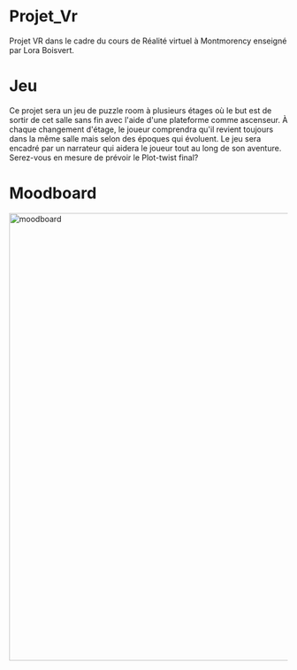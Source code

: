 # Projet_Vr
Projet VR dans le cadre du cours de Réalité virtuel à Montmorency enseigné par Lora Boisvert.

# Jeu
Ce projet sera un jeu de puzzle room à plusieurs étages où le but est de sortir de cet salle sans fin avec l'aide d'une plateforme comme ascenseur. À chaque changement d'étage, le joueur comprendra qu'il revient toujours dans la même salle mais selon des époques qui évoluent. Le jeu sera encadré par un narrateur qui aidera le joueur tout au long de son aventure. Serez-vous en mesure de prévoir le Plot-twist final?
# Moodboard
<img width="809" alt="moodboard" src="https://github.com/IsaacFaf/Projet_Vr/assets/89608287/e48453c8-de37-4945-b996-04c232b54e58">
